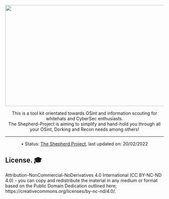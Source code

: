 <!-- Configuration -->
<body>
<!-- Header -->
<head>
  <p align="center">
    <img src="https://github.com/LostShepherdUK/Shepherd-Project/blob/gh-pages/Gallery/HeadsShrink.png?raw=true" width="850" height="320" /></p>
</head>


<!-- Informational -->
   <p align="center">
This is a tool kit orientated towards OSint and information scouting for whitehats and CyberSec enthusiasts.<br>
  The Shepherd-Project is aiming to simplify and hand-hold you through all your OSint, Dorking and Recon needs among others!<br></p></body>

<!-- Divider -->
  <p align="center">
  <hr>

<!-- Status -->
  <p align="center">
• Status: <a href="https://lostshepherduk.github.io/Shepherd-Project">The Shepherd Project</a>, last updated on: 20/02/2022</p>

<!-- License -->
<h2>License. 🎓</h2>
Attribution-NonCommercial-NoDerivatives 4.0 International (CC BY-NC-ND 4.0) - you can copy and redistribute the material in any medium or format based on the Public Domain Dedication outlined here; https://creativecommons.org/licenses/by-nc-nd/4.0/.
